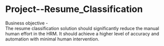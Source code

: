 # Project--Resume_Classification
Business objective -  
The resume classification solution should significantly reduce the manual human effort in the HRM. 
It should achieve a higher level of accuracy and automation with minimal human intervention.
